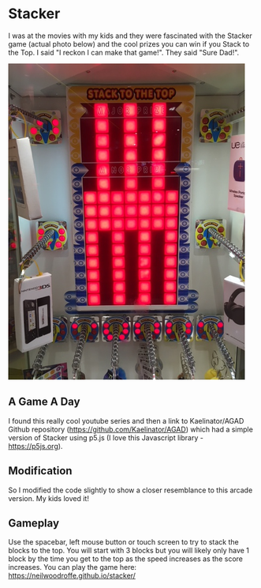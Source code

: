 # Stacker
I was at the movies with my kids and they were fascinated with the Stacker game (actual photo below) and the cool prizes you can win if you Stack to the Top. I said "I reckon I can make that game!". They said "Sure Dad!". 

![picture](Stacker.JPG)

## A Game A Day

I found this really cool youtube series and then a link to Kaelinator/AGAD Github repository (https://github.com/Kaelinator/AGAD) which had a simple version of Stacker using p5.js (I love this Javascript library - https://p5js.org).

## Modification

So I modified the code slightly to show a closer resemblance to this arcade version. My kids loved it!

## Gameplay

Use the spacebar, left mouse button or touch screen to try to stack the blocks to the top. You will start with 3 blocks but you will likely only have 1 block by the time you get to the top as the speed increases as the score increases. You can play the game here: https://neilwoodroffe.github.io/stacker/
